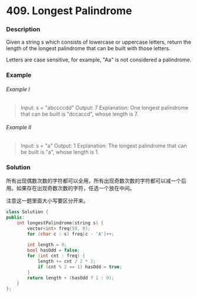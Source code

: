 # 409. Longest Palindrome

### Description

Given a string s which consists of lowercase or uppercase letters, return the length of the longest palindrome that can be built with those letters.

Letters are case sensitive, for example, "Aa" is not considered a palindrome.

### Example 

###### Example I

> Input: s = "abccccdd"
> Output: 7
> Explanation: One longest palindrome that can be built is "dccaccd", whose length is 7.

###### Example II

> Input: s = "a"
> Output: 1
> Explanation: The longest palindrome that can be built is "a", whose length is 1.

### Solution

所有出现偶数次数的字符都可以全用，所有出现奇数次数的字符都可以减一个后用。如果存在出现奇数次数的字符，任选一个放在中间。

注意这一题里面大小写要区分开来。

```c++
class Solution {
public:
    int longestPalindrome(string s) {
        vector<int> freq(58, 0);
        for (char c : s) freq[c - 'A']++;
        
        int length = 0;
        bool hasOdd = false;
        for (int cnt : freq) {
            length += cnt / 2 * 2;
            if (cnt % 2 == 1) hasOdd = true;
        }
        return length + (hasOdd ? 1 : 0);
    }
};
```
